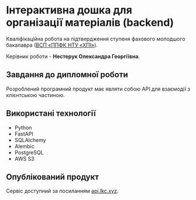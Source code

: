 # Інтерактивна дошка для організації матеріалів (backend)

Кваліфікаційна робота на підтвердження ступеня фахового молодшого бакалавра ([ВСП «ППФК НТУ «ХПІ»](https://www.polytechnic.poltava.ua/)).

Керівник роботи - **Нестерук Олександра Георгіївна**.


## Завдання до дипломної роботи

Розроблений програмний продукт має являти собою API для взаємодії з клієнтською частиною.


## Використані технології
- Python
- FastAPI
- SQLAlchemy
- Alembic
- PostgreSQL
- AWS S3


## Опублікований продукт

Сервіс доступний за посиланням [api.lkc.xyz](http://about:blank).

